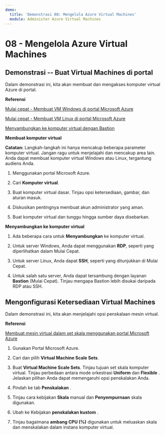 ```yaml
---
demo:
  title: 'Demonstrasi 08: Mengelola Azure Virtual Machines'
  module: Administer Azure Virtual Machines
---
```



# 08 - Mengelola Azure Virtual Machines

## Demonstrasi -- Buat Virtual Machines di portal

Dalam demonstrasi ini, kita akan membuat dan mengakses komputer virtual Azure di portal.

**Referensi**

[Mulai cepat - Membuat VM Windows di portal Microsoft Azure](https://docs.microsoft.com/azure/virtual-machines/windows/quick-create-portal)

[Mulai cepat - Membuat VM Linux di portal Microsoft Azure](https://docs.microsoft.com/azure/virtual-machines/linux/quick-create-portal)

[Menyambungkan ke komputer virtual dengan Bastion](https://learn.microsoft.com/azure/bastion/tutorial-create-host-portal#connect)

**Membuat komputer virtual**

**Catatan:** Langkah-langkah ini hanya mencakup beberapa parameter komputer virtual. Jangan ragu untuk menjelajahi dan mencakup area lain.  Anda dapat membuat komputer virtual Windows atau Linux, tergantung audiens Anda.

1. Menggunakan portal Microsoft Azure.

1. Cari **Komputer virtual**. 

1. Buat komputer virtual dasar. Tinjau opsi ketersediaan, gambar, dan aturan masuk.

1. Diskusikan pentingnya membuat akun administrator yang aman.

1. Buat komputer virtual dan tunggu hingga sumber daya disebarkan.  

**Menyambungkan ke komputer virtual**

1. Ada beberapa cara untuk **Menyambungkan** ke komputer virtual. 

1. Untuk server Windows, Anda dapat menggunakan **RDP**, seperti yang diperlihatkan dalam Mulai Cepat. 

1. Untuk server Linux, Anda dapat **SSH**, seperti yang ditunjukkan di Mulai Cepat. 

1. Untuk salah satu server, Anda dapat tersambung dengan layanan **Bastion** (Mulai Cepat). Tinjau mengapa Bastion lebih disukai daripada RDP atau SSH. 

## Mengonfigurasi Ketersediaan Virtual Machines

Dalam demonstrasi ini, kita akan menjelajahi opsi penskalaan mesin virtual.

**Referensi**

[Membuat mesin virtual dalam set skala menggunakan portal Microsoft Azure](https://learn.microsoft.com/azure/virtual-machine-scale-sets/flexible-virtual-machine-scale-sets-portal)

1. Gunakan Portal Microsoft Azure.

1. Cari dan pilih **Virtual Machine Scale Sets**. 

1. Buat **Virtual Machine Scale Sets**. Tinjau tujuan set skala komputer virtual. Tinjau perbedaan antara mode orkestrasi **Uniform** dan **Flexible** . Jelaskan pilihan Anda dapat memengaruhi opsi penskalakan Anda. 

1. Pindah ke tab **Penskalakan** . 

1. Tinjau cara kebijakan **Skala** manual dan **Penyempurnaan** skala digunakan. 

1. Ubah ke Kebijakan **penskalakan kustom** . 

1. Tinjau bagaimana **ambang CPU (%)** digunakan untuk meluaskan skala dan menskalakan dalam instans komputer virtual. 

